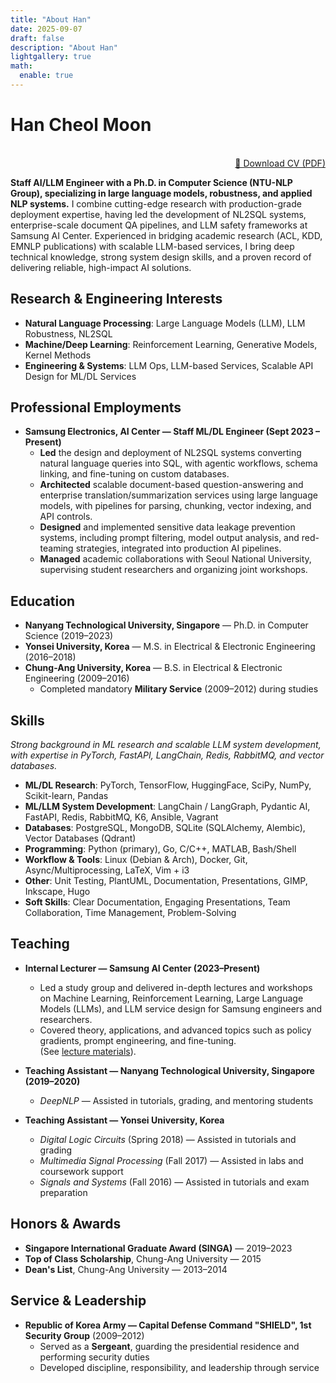 ```yaml
---
title: "About Han"
date: 2025-09-07
draft: false
description: "About Han"
lightgallery: true
math:
  enable: true
---
```


# Han Cheol Moon 
<br />

<!-- <div align="right"> -->
<!--   <a href="https://yourdomain.com/HanCheolMoon_CV.pdf">[ Download CV (PDF) ]</a> -->
<!-- </div> -->

<div align="right">
  <a href="https://yourdomain.com/HanCheolMoon_CV.pdf">📑 Download CV (PDF)</a>
</div>

<!-- See my full CV here: [Download CV (PDF)](https://yourdomain.com/HanCheolMoon_CV.pdf) -->

**Staff AI/LLM Engineer with a Ph.D. in Computer Science (NTU-NLP Group), specializing in large language models, robustness, and applied NLP systems.** I combine cutting-edge research with production-grade deployment expertise, having led the development of NL2SQL systems, enterprise-scale document QA pipelines, and LLM safety frameworks at Samsung AI Center. Experienced in bridging academic research (ACL, KDD, EMNLP publications) with scalable LLM-based services, I bring deep technical knowledge, strong system design skills, and a proven record of delivering reliable, high-impact AI solutions.

## Research & Engineering Interests
- **Natural Language Processing**: Large Language Models (LLM), LLM Robustness, NL2SQL  
- **Machine/Deep Learning**: Reinforcement Learning, Generative Models, Kernel Methods  
- **Engineering & Systems**: LLM Ops, LLM-based Services, Scalable API Design for ML/DL Services

## Professional Employments
- **Samsung Electronics, AI Center — Staff ML/DL Engineer (Sept 2023 – Present)**  
  - **Led** the design and deployment of NL2SQL systems converting natural language queries into SQL, with agentic workflows, schema linking, and fine-tuning on custom databases.
  - **Architected** scalable document-based question-answering and enterprise translation/summarization services using large language models, with pipelines for parsing, chunking, vector indexing, and API controls.  
  - **Designed** and implemented sensitive data leakage prevention systems, including prompt filtering, model output analysis, and red-teaming strategies, integrated into production AI pipelines.  
  - **Managed** academic collaborations with Seoul National University, supervising student researchers and organizing joint workshops.  

## Education
- **Nanyang Technological University, Singapore** — Ph.D. in Computer Science (2019–2023)  
- **Yonsei University, Korea** — M.S. in Electrical & Electronic Engineering (2016–2018)  
- **Chung-Ang University, Korea** — B.S. in Electrical & Electronic Engineering (2009–2016)  
  - Completed mandatory **Military Service** (2009–2012) during studies  

## Skills
*Strong background in ML research and scalable LLM system development, with expertise in PyTorch, FastAPI, LangChain, Redis, RabbitMQ, and vector databases.*  

- **ML/DL Research**: PyTorch, TensorFlow, HuggingFace, SciPy, NumPy, Scikit-learn, Pandas  
- **ML/LLM System Development**: LangChain / LangGraph, Pydantic AI, FastAPI, Redis, RabbitMQ, K6, Ansible, Vagrant  
- **Databases**: PostgreSQL, MongoDB, SQLite (SQLAlchemy, Alembic), Vector Databases (Qdrant)  
- **Programming**: Python (primary), Go, C/C++, MATLAB, Bash/Shell  
- **Workflow & Tools**: Linux (Debian & Arch), Docker, Git, Async/Multiprocessing, LaTeX, Vim + i3  
- **Other**: Unit Testing, PlantUML, Documentation, Presentations, GIMP, Inkscape, Hugo  
- **Soft Skills**: Clear Documentation, Engaging Presentations, Team Collaboration, Time Management, Problem-Solving  

## Teaching
- **Internal Lecturer — Samsung AI Center (2023–Present)**  
  - Led a study group and delivered in-depth lectures and workshops on Machine Learning, Reinforcement Learning, Large Language Models (LLMs), and LLM service design for Samsung engineers and researchers.  
  - Covered theory, applications, and advanced topics such as policy gradients, prompt engineering, and fine-tuning.  
  (See [lecture materials](http://localhost:1313/studynotes/)).  

- **Teaching Assistant — Nanyang Technological University, Singapore (2019–2020)**  
  - *DeepNLP* — Assisted in tutorials, grading, and mentoring students  

- **Teaching Assistant — Yonsei University, Korea**  
  - *Digital Logic Circuits* (Spring 2018) — Assisted in tutorials and grading  
  - *Multimedia Signal Processing* (Fall 2017) — Assisted in labs and coursework support  
  - *Signals and Systems* (Fall 2016) — Assisted in tutorials and exam preparation  

## Honors & Awards
- **Singapore International Graduate Award (SINGA)** — 2019–2023  
- **Top of Class Scholarship**, Chung-Ang University — 2015  
- **Dean's List**, Chung-Ang University — 2013–2014  

## Service & Leadership
- **Republic of Korea Army — Capital Defense Command "SHIELD", 1st Security Group** (2009–2012)  
  - Served as a **Sergeant**, guarding the presidential residence and performing security duties  
  - Developed discipline, responsibility, and leadership through service  
